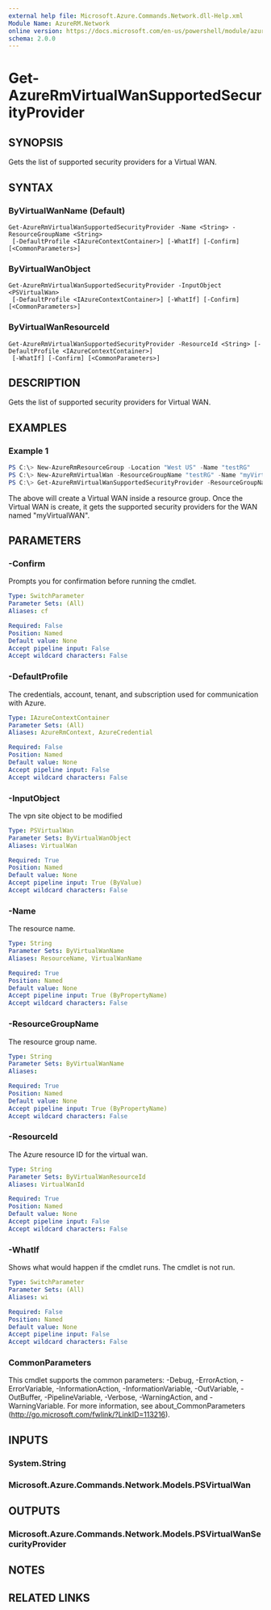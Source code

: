 ```yaml
---
external help file: Microsoft.Azure.Commands.Network.dll-Help.xml
Module Name: AzureRM.Network
online version: https://docs.microsoft.com/en-us/powershell/module/azurerm.network/get-azurermvirtualwansupportedsecurityprovider
schema: 2.0.0
---
```


# Get-AzureRmVirtualWanSupportedSecurityProvider

## SYNOPSIS
Gets the list of supported security providers for a Virtual WAN.

## SYNTAX

### ByVirtualWanName (Default)
```
Get-AzureRmVirtualWanSupportedSecurityProvider -Name <String> -ResourceGroupName <String>
 [-DefaultProfile <IAzureContextContainer>] [-WhatIf] [-Confirm] [<CommonParameters>]
```

### ByVirtualWanObject
```
Get-AzureRmVirtualWanSupportedSecurityProvider -InputObject <PSVirtualWan>
 [-DefaultProfile <IAzureContextContainer>] [-WhatIf] [-Confirm] [<CommonParameters>]
```

### ByVirtualWanResourceId
```
Get-AzureRmVirtualWanSupportedSecurityProvider -ResourceId <String> [-DefaultProfile <IAzureContextContainer>]
 [-WhatIf] [-Confirm] [<CommonParameters>]
```

## DESCRIPTION
Gets the list of supported security providers for Virtual WAN.

## EXAMPLES

### Example 1
```powershell
PS C:\> New-AzureRmResourceGroup -Location "West US" -Name "testRG" 
PS C:\> New-AzureRmVirtualWan -ResourceGroupName "testRG" -Name "myVirtualWAN" -Location "West US" -Office365LocalBreakoutCategory OptimizeAndAllow -AllowBranchToBranchTraffic $true
PS C:\> Get-AzureRmVirtualWanSupportedSecurityProvider -ResourceGroupName "testRG" -Name "myVirtualWAN"
```

The above will create a Virtual WAN inside a resource group. Once the Virtual WAN is create, it gets the supported security providers for the WAN named "myVirtualWAN".

## PARAMETERS

### -Confirm
Prompts you for confirmation before running the cmdlet.

```yaml
Type: SwitchParameter
Parameter Sets: (All)
Aliases: cf

Required: False
Position: Named
Default value: None
Accept pipeline input: False
Accept wildcard characters: False
```

### -DefaultProfile
The credentials, account, tenant, and subscription used for communication with Azure.

```yaml
Type: IAzureContextContainer
Parameter Sets: (All)
Aliases: AzureRmContext, AzureCredential

Required: False
Position: Named
Default value: None
Accept pipeline input: False
Accept wildcard characters: False
```

### -InputObject
The vpn site object to be modified

```yaml
Type: PSVirtualWan
Parameter Sets: ByVirtualWanObject
Aliases: VirtualWan

Required: True
Position: Named
Default value: None
Accept pipeline input: True (ByValue)
Accept wildcard characters: False
```

### -Name
The resource name.

```yaml
Type: String
Parameter Sets: ByVirtualWanName
Aliases: ResourceName, VirtualWanName

Required: True
Position: Named
Default value: None
Accept pipeline input: True (ByPropertyName)
Accept wildcard characters: False
```

### -ResourceGroupName
The resource group name.

```yaml
Type: String
Parameter Sets: ByVirtualWanName
Aliases:

Required: True
Position: Named
Default value: None
Accept pipeline input: True (ByPropertyName)
Accept wildcard characters: False
```

### -ResourceId
The Azure resource ID for the virtual wan.

```yaml
Type: String
Parameter Sets: ByVirtualWanResourceId
Aliases: VirtualWanId

Required: True
Position: Named
Default value: None
Accept pipeline input: False
Accept wildcard characters: False
```

### -WhatIf
Shows what would happen if the cmdlet runs.
The cmdlet is not run.

```yaml
Type: SwitchParameter
Parameter Sets: (All)
Aliases: wi

Required: False
Position: Named
Default value: None
Accept pipeline input: False
Accept wildcard characters: False
```

### CommonParameters
This cmdlet supports the common parameters: -Debug, -ErrorAction, -ErrorVariable, -InformationAction, -InformationVariable, -OutVariable, -OutBuffer, -PipelineVariable, -Verbose, -WarningAction, and -WarningVariable.
For more information, see about_CommonParameters (http://go.microsoft.com/fwlink/?LinkID=113216).

## INPUTS

### System.String

### Microsoft.Azure.Commands.Network.Models.PSVirtualWan

## OUTPUTS

### Microsoft.Azure.Commands.Network.Models.PSVirtualWanSecurityProvider

## NOTES

## RELATED LINKS
